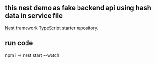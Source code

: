 
## this nest demo as fake backend api using hash data in service file

[Nest](https://github.com/nestjs/nest) framework TypeScript starter repository.

## run code 
npm i => nest start --watch 
